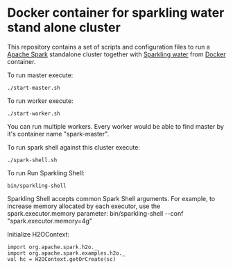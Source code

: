 Docker container for sparkling water stand alone cluster
=================================

This repository contains a set of scripts and configuration files to run a [Apache Spark](https://spark.apache.org/) standalone cluster together with [Sparkling water](http://www.h2o.ai/product/sparkling-water/) from [Docker](https://www.docker.io/) container.

To run master execute:

```
./start-master.sh
```

To run worker execute:

```
./start-worker.sh
```
You can run multiple workers. Every worker would be able to find master by it's container name "spark-master".

To run spark shell against this cluster execute:

```
./spark-shell.sh
```

To run Run Sparkling Shell:

```
bin/sparkling-shell
```
Sparkling Shell accepts common Spark Shell arguments.
For example, to increase memory allocated by each executor, use the spark.executor.memory parameter: bin/sparkling-shell --conf "spark.executor.memory=4g"

Initialize H2OContext:
```
import org.apache.spark.h2o._
import org.apache.spark.examples.h2o._
val hc = H2OContext.getOrCreate(sc)
```
